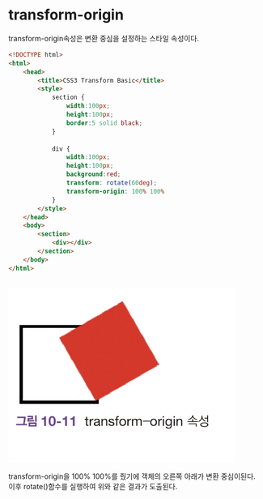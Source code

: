 # transform-origin

transform-origin속성은 변환 중심을 설정하는 스타일 속성이다.

```html
<!DOCTYPE html>
<html>
    <head>
        <title>CSS3 Transform Basic</title>
        <style>
            section {
                width:100px;
                height:100px;
                border:5 solid black;
            }

            div {
                width:100px;
                height:100px;
                background:red;
                transform: rotate(60deg);
                transform-origin: 100% 100%
            }
        </style>
    </head>
    <body>
        <section>
            <div></div>
        </section>
    </body>
</html>
```

<br>

<img src="./../img/transform-origin.png">

transform-origin을 100% 100%를 줬기에 객체의 오른쪽 아래가 변환 중심이된다. 이후 rotate()함수를 실행하여 위와 같은 결과가 도출된다.

